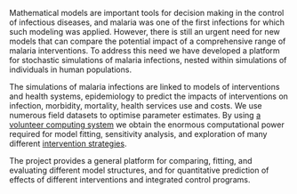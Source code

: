 Mathematical models are important tools for decision making in the control of infectious diseases, and malaria was one of the first infections for which such modeling was applied. However, there is still an urgent need for new models that can compare the potential impact of a comprehensive range of malaria interventions. To address this need we have developed a platform for stochastic simulations of malaria infections, nested within simulations of individuals in human populations.

The simulations of malaria infections are linked to models of interventions and health systems, epidemiology to predict the impacts of interventions on infection, morbidity, mortality, health services use and costs. We use numerous field datasets to optimise parameter estimates. By using [a volunteer computing system](http://www.malariacontrol.net) we obtain the enormous computational power required for model fitting, sensitivity analysis, and exploration of many different [intervention strategies](http://code.google.com/p/openmalaria/wiki/ModelInterventions).

The project provides a general platform for comparing, fitting, and evaluating different model structures, and for quantitative prediction of effects of different interventions and integrated control programs.